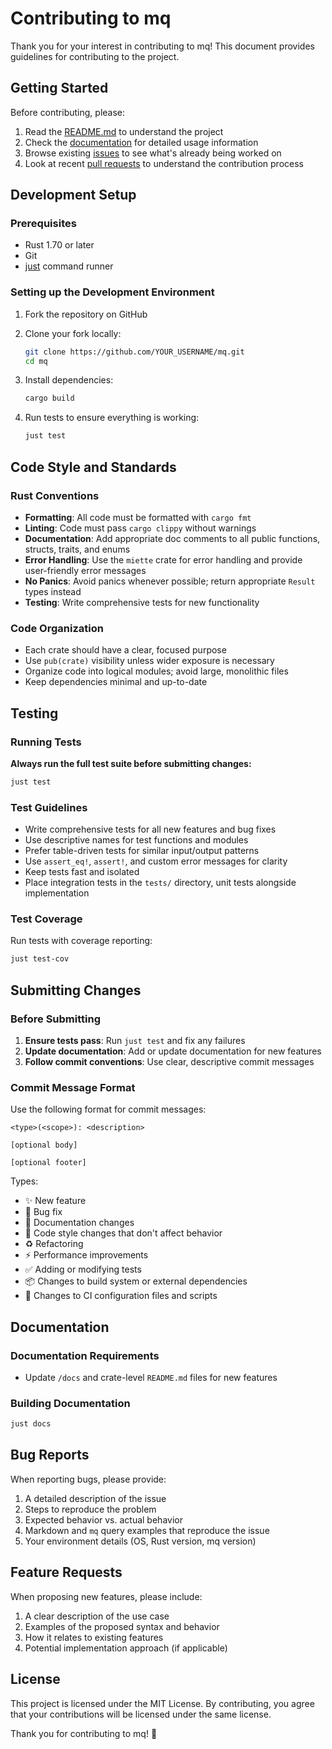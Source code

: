 # Contributing to mq

Thank you for your interest in contributing to mq! This document provides guidelines for contributing to the project.

## Getting Started

Before contributing, please:

1. Read the [README.md](README.md) to understand the project
2. Check the [documentation](https://mqlang.org/book/) for detailed usage information
3. Browse existing [issues](https://github.com/harehare/mq/issues) to see what's already being worked on
4. Look at recent [pull requests](https://github.com/harehare/mq/pulls) to understand the contribution process

## Development Setup

### Prerequisites

- Rust 1.70 or later
- Git
- [just](https://github.com/casey/just) command runner

### Setting up the Development Environment

1. Fork the repository on GitHub
2. Clone your fork locally:

   ```bash
   git clone https://github.com/YOUR_USERNAME/mq.git
   cd mq
   ```

3. Install dependencies:

   ```bash
   cargo build
   ```

4. Run tests to ensure everything is working:

   ```bash
   just test
   ```

## Code Style and Standards

### Rust Conventions

- **Formatting**: All code must be formatted with `cargo fmt`
- **Linting**: Code must pass `cargo clippy` without warnings
- **Documentation**: Add appropriate doc comments to all public functions, structs, traits, and enums
- **Error Handling**: Use the `miette` crate for error handling and provide user-friendly error messages
- **No Panics**: Avoid panics whenever possible; return appropriate `Result` types instead
- **Testing**: Write comprehensive tests for new functionality

### Code Organization

- Each crate should have a clear, focused purpose
- Use `pub(crate)` visibility unless wider exposure is necessary
- Organize code into logical modules; avoid large, monolithic files
- Keep dependencies minimal and up-to-date

## Testing

### Running Tests

**Always run the full test suite before submitting changes:**

```bash
just test
```

### Test Guidelines

- Write comprehensive tests for all new features and bug fixes
- Use descriptive names for test functions and modules
- Prefer table-driven tests for similar input/output patterns
- Use `assert_eq!`, `assert!`, and custom error messages for clarity
- Keep tests fast and isolated
- Place integration tests in the `tests/` directory, unit tests alongside implementation

### Test Coverage

Run tests with coverage reporting:

```bash
just test-cov
```

## Submitting Changes

### Before Submitting

1. **Ensure tests pass**: Run `just test` and fix any failures
2. **Update documentation**: Add or update documentation for new features
3. **Follow commit conventions**: Use clear, descriptive commit messages

### Commit Message Format

Use the following format for commit messages:

```
<type>(<scope>): <description>

[optional body]

[optional footer]
```

Types:
- ✨  New feature
- 🐛  Bug fix
- 📝  Documentation changes
- 💄  Code style changes that don't affect behavior
- ♻️  Refactoring
- ⚡   Performance improvements
- ✅  Adding or modifying tests
- 📦  Changes to build system or external dependencies
- 👷  Changes to CI configuration files and scripts

## Documentation

### Documentation Requirements

- Update `/docs` and crate-level `README.md` files for new features

### Building Documentation

```bash
just docs
```

## Bug Reports

When reporting bugs, please provide:

1. A detailed description of the issue
2. Steps to reproduce the problem
3. Expected behavior vs. actual behavior
4. Markdown and `mq` query examples that reproduce the issue
5. Your environment details (OS, Rust version, mq version)

## Feature Requests

When proposing new features, please include:

1. A clear description of the use case
2. Examples of the proposed syntax and behavior
3. How it relates to existing features
4. Potential implementation approach (if applicable)

## License

This project is licensed under the MIT License. By contributing, you agree that your contributions will be licensed under the same license.

Thank you for contributing to mq! 🚀
